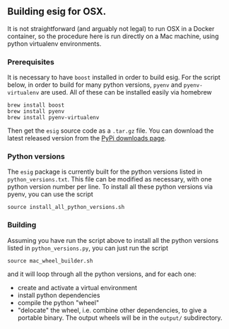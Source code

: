 ## Building esig for OSX.

It is not straightforward (and arguably not legal) to run OSX in a Docker
container, so the procedure here is run directly on a Mac machine, using
python virtualenv environments.

### Prerequisites

It is necessary to have ```boost``` installed in order to build esig.
For the script below, in order to build for many python versions, ```pyenv```
and ```pyenv-virtualenv``` are used.  All of these can be installed easily
via homebrew


```
brew install boost
brew install pyenv
brew install pyenv-virtualenv
```

Then get the ```esig``` source code as a ```.tar.gz``` file.  You can download
the latest released version from the [PyPi downloads page](https://pypi.org/project/esig/#files).

### Python versions

The ```esig``` package is currently built for the python versions listed in
```python_versions.txt```.  This file can be modified as necessary, with
one python version number per line.
To install all these python versions via pyenv, you can use the script
```
source install_all_python_versions.sh
```

### Building

Assuming you have run the script above to install all the python versions
listed in ```python_versions.py```, you can just run the script
```
source mac_wheel_builder.sh
```
and it will loop through all the python versions, and for each one:
 * create and activate a
virtual environment
 * install python dependencies
 * compile the python "wheel"
 * "delocate" the wheel, i.e. combine other dependencies, to give a portable binary.
The output wheels will be in the ```output/``` subdirectory.
